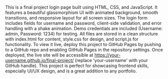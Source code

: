 This is a final project login page built using HTML, CSS, and JavaScript. It features a beautiful glassmorphism UI with animated background, smooth transitions, and responsive layout for all screen sizes. The login form includes fields for username and password, client-side validation, and error handling with a shake animation. Demo credentials are included (Username: admin, Password: 1234) for testing. All files are stored in a clean structure with index.html for content, style.css for design, and script.js for functionality. To view it live, deploy this project to GitHub Pages by pushing to a GitHub repo and enabling GitHub Pages in the repository settings. Once deployed, the live site will be accessible at https://your-username.github.io/final-project/ (replace 'your-username' with your GitHub handle). This project is perfect for showcasing frontend skills, especially UI/UX design, and is a great addition to any portfolio.
